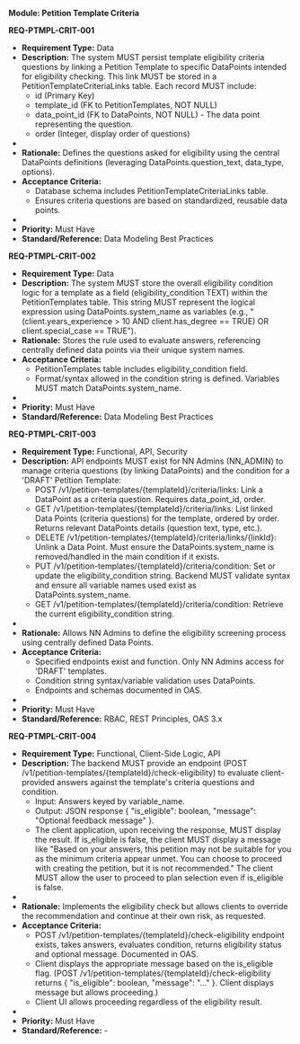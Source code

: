 **Module: Petition Template Criteria**

**REQ-PTMPL-CRIT-001**

- **Requirement Type:** Data
- **Description:** The system MUST persist template eligibility criteria questions by linking a Petition Template to specific DataPoints intended for eligibility checking. This link MUST be stored in a PetitionTemplateCriteriaLinks table. Each record MUST include:
  - id (Primary Key)
  - template_id (FK to PetitionTemplates, NOT NULL)
  - data_point_id (FK to DataPoints, NOT NULL) \- The data point representing the question.
  - order (Integer, display order of questions)
-
- **Rationale:** Defines the questions asked for eligibility using the central DataPoints definitions (leveraging DataPoints.question_text, data_type, options).
- **Acceptance Criteria:**
  - Database schema includes PetitionTemplateCriteriaLinks table.
  - Ensures criteria questions are based on standardized, reusable data points.
-
- **Priority:** Must Have
- **Standard/Reference:** Data Modeling Best Practices

**REQ-PTMPL-CRIT-002**

- **Requirement Type:** Data
- **Description:** The system MUST store the overall eligibility condition logic for a template as a field (eligibility_condition TEXT) within the PetitionTemplates table. This string MUST represent the logical expression using DataPoints.system_name as variables (e.g., "(client.years_experience \> 10 AND client.has_degree \== TRUE) OR client.special_case \== TRUE").
- **Rationale:** Stores the rule used to evaluate answers, referencing centrally defined data points via their unique system names.
- **Acceptance Criteria:**
  - PetitionTemplates table includes eligibility_condition field.
  - Format/syntax allowed in the condition string is defined. Variables MUST match DataPoints.system_name.
-
- **Priority:** Must Have
- **Standard/Reference:** Data Modeling Best Practices

**REQ-PTMPL-CRIT-003**

- **Requirement Type:** Functional, API, Security
- **Description:** API endpoints MUST exist for NN Admins (NN_ADMIN) to manage criteria questions (by linking DataPoints) and the condition for a 'DRAFT' Petition Template:
  - POST /v1/petition-templates/{templateId}/criteria/links: Link a DataPoint as a criteria question. Requires data_point_id, order.
  - GET /v1/petition-templates/{templateId}/criteria/links: List linked Data Points (criteria questions) for the template, ordered by order. Returns relevant DataPoints details (question text, type, etc.).
  - DELETE /v1/petition-templates/{templateId}/criteria/links/{linkId}: Unlink a Data Point. Must ensure the DataPoints.system_name is removed/handled in the main condition if it exists.
  - PUT /v1/petition-templates/{templateId}/criteria/condition: Set or update the eligibility_condition string. Backend MUST validate syntax and ensure all variable names used exist as DataPoints.system_name.
  - GET /v1/petition-templates/{templateId}/criteria/condition: Retrieve the current eligibility_condition string.
-
- **Rationale:** Allows NN Admins to define the eligibility screening process using centrally defined Data Points.
- **Acceptance Criteria:**
  - Specified endpoints exist and function. Only NN Admins access for 'DRAFT' templates.
  - Condition string syntax/variable validation uses DataPoints.
  - Endpoints and schemas documented in OAS.
-
- **Priority:** Must Have
- **Standard/Reference:** RBAC, REST Principles, OAS 3.x

**REQ-PTMPL-CRIT-004**

- **Requirement Type:** Functional, Client-Side Logic, API
- **Description:** The backend MUST provide an endpoint (POST /v1/petition-templates/{templateId}/check-eligibility) to evaluate client-provided answers against the template's criteria questions and condition.
  - Input: Answers keyed by variable_name.
  - Output: JSON response { "is_eligible": boolean, "message": "Optional feedback message" }.
  - The client application, upon receiving the response, MUST display the result. If is_eligible is false, the client MUST display a message like "Based on your answers, this petition may not be suitable for you as the minimum criteria appear unmet. You can choose to proceed with creating the petition, but it is not recommended." The client MUST allow the user to proceed to plan selection even if is_eligible is false.
-
- **Rationale:** Implements the eligibility check but allows clients to override the recommendation and continue at their own risk, as requested.
- **Acceptance Criteria:**
  - POST /v1/petition-templates/{templateId}/check-eligibility endpoint exists, takes answers, evaluates condition, returns eligibility status and optional message. Documented in OAS.
  - Client displays the appropriate message based on the is_eligible flag. (POST /v1/petition-templates/{templateId}/check-eligibility returns { "is_eligible": boolean, "message": "..." }. Client displays message but allows proceeding.)
  - Client UI allows proceeding regardless of the eligibility result.
-
- **Priority:** Must Have
- **Standard/Reference:** \-
